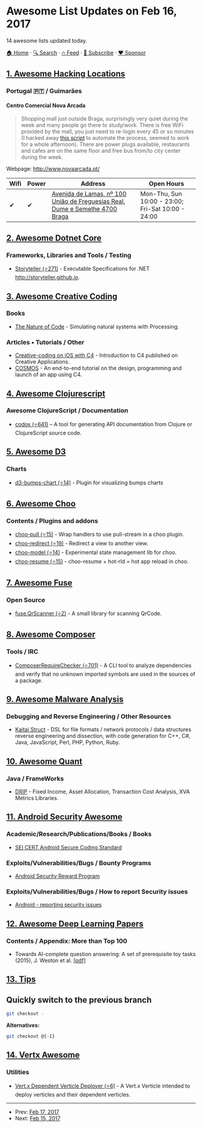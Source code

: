 # Awesome List Updates on Feb 16, 2017

14 awesome lists updated today.

[🏠 Home](/README.md) · [🔍 Search](https://www.trackawesomelist.com/search/) · [🔥 Feed](https://www.trackawesomelist.com/rss.xml) · [📮 Subscribe](https://trackawesomelist.us17.list-manage.com/subscribe?u=d2f0117aa829c83a63ec63c2f&id=36a103854c) · [❤️  Sponsor](https://github.com/sponsors/theowenyoung)



## [1. Awesome Hacking Locations](/content/daviddias/awesome-hacking-locations/README.md)

### Portugal 🇵🇹 / Guimarães

#### Centro Comercial Nova Arcada

> Shopping mall just outside Braga, surprisingly very quiet during the week and many people go there to study/work. There is free WiFi provided by the mall, you just need to re-login every 45 or so minutes (I hacked away [this script](https://gist.github.com/ntfc/cd37a3b822183b1741f132247197a1eb) to automate the process, seemed to work for a whole afternoon). There are power plugs available, restaurants and cafes are on the same floor and free bus from/to city center during the week.

Webpage: <http://www.novaarcada.pt/>

| Wifi | Power | Address                                                                                                         | Open Hours                                        |
| ---- | ----- | --------------------------------------------------------------------------------------------------------------- | ------------------------------------------------- |
| ✔    | ✔     | [Avenida de Lamas, nº 100 União de Freguesias Real, Dume e Semelhe 4700 Braga](https://goo.gl/maps/gGLiRqiWK9k) | Mon-Thu, Sun 10:00 - 23:00; Fri-Sat 10:00 - 24:00 |

## [2. Awesome Dotnet Core](/content/thangchung/awesome-dotnet-core/README.md)

### Frameworks, Libraries and Tools / Testing

*   [Storyteller (⭐271)](https://github.com/storyteller/Storyteller) - Executable Specifications for .NET <http://storyteller.github.io>.

## [3. Awesome Creative Coding](/content/terkelg/awesome-creative-coding/README.md)

### Books

*   [The Nature of Code](http://natureofcode.com/) - Simulating natural systems with Processing.

### Articles • Tutorials / Other

*   [Creative-coding on iOS with C4](http://www.creativeapplications.net/tutorials/creative-coding-on-ios-with-c4-tutorial/) - Introduction to C4 published on Creative Applications.
*   [COSMOS](http://www.c4ios.com/cosmos/) - An end-to-end tutorial on the design, programming and launch of an app using C4.

## [4. Awesome Clojurescript](/content/hantuzun/awesome-clojurescript/README.md)

### Awesome ClojureScript / Documentation

*   [codox (⭐641)](https://github.com/weavejester/codox) – A tool for generating API documentation from Clojure or ClojureScript source code.

## [5. Awesome D3](/content/wbkd/awesome-d3/README.md)

### Charts

*   [d3-bumps-chart (⭐14)](https://github.com/johnwalley/d3-bumps-chart) - Plugin for visualizing bumps charts

## [6. Awesome Choo](/content/choojs/awesome-choo/README.md)

### Contents / Plugins and addons

*   [choo-pull (⭐15)](https://github.com/yoshuawuyts/choo-pull) - Wrap handlers to use pull-stream in a choo plugin.
*   [choo-redirect (⭐19)](https://github.com/yoshuawuyts/choo-redirect) - Redirect a view to another view.
*   [choo-model (⭐14)](https://github.com/yoshuawuyts/choo-model) - Experimental state management lib for choo.
*   [choo-resume (⭐15)](https://github.com/bengourley/choo-resume) - choo-resume + hot-rld = hot app reload in choo.

## [7. Awesome Fuse](/content/fuse-compound/awesome-fuse/README.md)

### Open Source

*   [fuse.QrScanner (⭐2)](https://github.com/glenfordwilliams/fuse.QrScanner) - A small library for scanning QrCode.

## [8. Awesome Composer](/content/jakoch/awesome-composer/README.md)

### Tools / IRC

*   [ComposerRequireChecker (⭐701)](https://github.com/maglnet/ComposerRequireChecker) - A CLI tool to analyze dependencies and verify that no unknown imported symbols are used in the sources of a package.

## [9. Awesome Malware Analysis](/content/rshipp/awesome-malware-analysis/README.md)

### Debugging and Reverse Engineering / Other Resources

*   [Kaitai Struct](http://kaitai.io/) - DSL for file formats / network protocols /
    data structures reverse engineering and dissection, with code generation
    for C++, C#, Java, JavaScript, Perl, PHP, Python, Ruby.

## [10. Awesome Quant](/content/wilsonfreitas/awesome-quant/README.md)

### Java / FrameWorks

*   [DRIP](https://lakshmidrip.github.io/DRIP) - Fixed Income, Asset Allocation, Transaction Cost Analysis, XVA Metrics Libraries.

## [11. Android Security Awesome](/content/ashishb/android-security-awesome/README.md)

### Academic/Research/Publications/Books / Books

*   [SEI CERT Android Secure Coding Standard](https://www.securecoding.cert.org/confluence/display/android/Android+Secure+Coding+Standard)

### Exploits/Vulnerabilities/Bugs / Bounty Programs

*   [Android Security Reward Program](https://www.google.com/about/appsecurity/android-rewards/)

### Exploits/Vulnerabilities/Bugs / How to report Security issues

*   [Android - reporting security issues](https://source.android.com/security/overview/updates-resources.html#report-issues)

## [12. Awesome Deep Learning Papers](/content/terryum/awesome-deep-learning-papers/README.md)

### Contents / Appendix: More than Top 100

*   Towards AI-complete question answering: A set of prerequisite toy tasks (2015), J. Weston et al. [\[pdf\]](http://arxiv.org/pdf/1502.05698)

## [13. Tips](/content/git-tips/tips/README.md)

## Quickly switch to the previous branch

```sh
git checkout -
```

**Alternatives:**

```sh
git checkout @{-1}
```

## [14. Vertx Awesome](/content/vert-x3/vertx-awesome/README.md)

### Utilities

*   [Vert.x Dependent Verticle Deployer (⭐6)](https://github.com/juanavelez/vertx-dependent-verticle-deployer) - A Vert.x Verticle intended to deploy verticles and their dependent verticles.

---

- Prev: [Feb 17, 2017](/content/2017/02/17/README.md)
- Next: [Feb 15, 2017](/content/2017/02/15/README.md)